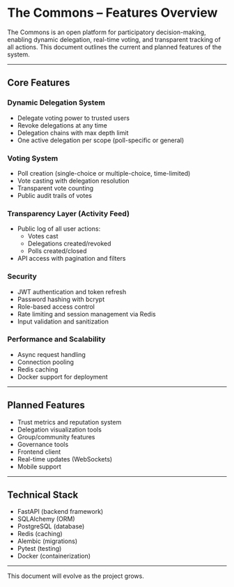 # The Commons – Features Overview

The Commons is an open platform for participatory decision-making, enabling dynamic delegation, real-time voting, and transparent tracking of all actions. This document outlines the current and planned features of the system.

---

## Core Features

### Dynamic Delegation System
- Delegate voting power to trusted users
- Revoke delegations at any time
- Delegation chains with max depth limit
- One active delegation per scope (poll-specific or general)

### Voting System
- Poll creation (single-choice or multiple-choice, time-limited)
- Vote casting with delegation resolution
- Transparent vote counting
- Public audit trails of votes

### Transparency Layer (Activity Feed)
- Public log of all user actions:
  - Votes cast
  - Delegations created/revoked
  - Polls created/closed
- API access with pagination and filters

### Security
- JWT authentication and token refresh
- Password hashing with bcrypt
- Role-based access control
- Rate limiting and session management via Redis
- Input validation and sanitization

### Performance and Scalability
- Async request handling
- Connection pooling
- Redis caching
- Docker support for deployment

---

## Planned Features

- Trust metrics and reputation system
- Delegation visualization tools
- Group/community features
- Governance tools
- Frontend client
- Real-time updates (WebSockets)
- Mobile support

---

## Technical Stack

- FastAPI (backend framework)
- SQLAlchemy (ORM)
- PostgreSQL (database)
- Redis (caching)
- Alembic (migrations)
- Pytest (testing)
- Docker (containerization)

---

This document will evolve as the project grows.